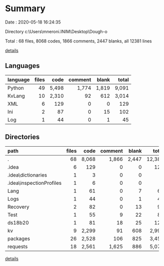 # Summary

Date : 2020-05-18 16:24:35

Directory c:\Users\mneroni.INIM\Desktop\Dough-o

Total : 68 files,  8068 codes, 1866 comments, 2447 blanks, all 12381 lines

[details](details.md)

## Languages
| language | files | code | comment | blank | total |
| :--- | ---: | ---: | ---: | ---: | ---: |
| Python | 49 | 5,498 | 1,774 | 1,819 | 9,091 |
| KvLang | 10 | 2,310 | 92 | 612 | 3,014 |
| XML | 6 | 129 | 0 | 0 | 129 |
| Ini | 2 | 87 | 0 | 15 | 102 |
| Log | 1 | 44 | 0 | 1 | 45 |

## Directories
| path | files | code | comment | blank | total |
| :--- | ---: | ---: | ---: | ---: | ---: |
| . | 68 | 8,068 | 1,866 | 2,447 | 12,381 |
| .idea | 6 | 129 | 0 | 0 | 129 |
| .idea\dictionaries | 1 | 3 | 0 | 0 | 3 |
| .idea\inspectionProfiles | 1 | 6 | 0 | 0 | 6 |
| Lang | 1 | 61 | 0 | 7 | 68 |
| Logs | 1 | 44 | 0 | 1 | 45 |
| Recovery | 2 | 82 | 0 | 13 | 95 |
| Test | 1 | 55 | 9 | 22 | 86 |
| ds18b20 | 1 | 81 | 18 | 25 | 124 |
| kv | 9 | 2,299 | 91 | 608 | 2,998 |
| packages | 26 | 2,528 | 106 | 825 | 3,459 |
| requests | 18 | 2,561 | 1,625 | 886 | 5,072 |

[details](details.md)